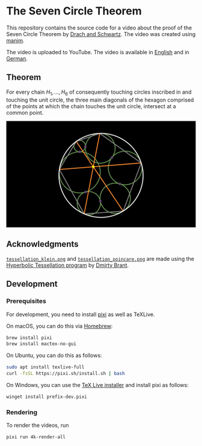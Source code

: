 # The Seven Circle Theorem

This repository contains the source code for a video about the proof of the Seven Circle Theorem by [Drach and Schwartz](https://arxiv.org/pdf/1911.00161.pdf).
The video was created using [manim](https://github.com/ManimCommunity/manim).

The video is uploaded to YouTube. The video is available in [English](https://youtu.be/m9v0h2ibYpo) and in [German](https://youtu.be/flR3e5Cc2G4).

## Theorem

For every chain $H_1, \ldots, H_6$ of consequently touching circles inscribed in and touching the unit circle, the three main diagonals of the hexagon comprised of the points at which the chain touches the unit circle, intersect at a common point.

[![The Seven Circle Theorem](thumbnail.png)](https://youtu.be/m9v0h2ibYpo)

## Acknowledgments

[`tessellation_klein.png`](tessellation_klein.png) and [`tessellation_poincare.png`](tessellation_poincare.png) are made using the [Hyperbolic Tessellation program](https://dmitrybrant.com/2007/01/24/hyperbolic-tessellations) by [Dmirty Brant](https://github.com/dbrant).

## Development

### Prerequisites

For development, you need to install [pixi](https://pixi.sh) as well as TeXLive.

On macOS, you can do this via [Homebrew](https://brew.sh):

```bash
brew install pixi
brew install mactex-no-gui
```

On Ubuntu, you can do this as follows:

```bash
sudo apt install texlive-full
curl -fsSL https://pixi.sh/install.sh | bash
```

On Windows, you can use the [TeX Live installer](https://www.tug.org/texlive/windows.html#install)
and install pixi as follows:

```bash
winget install prefix-dev.pixi
```

### Rendering

To render the videos, run

```bash
pixi run 4k-render-all
```
